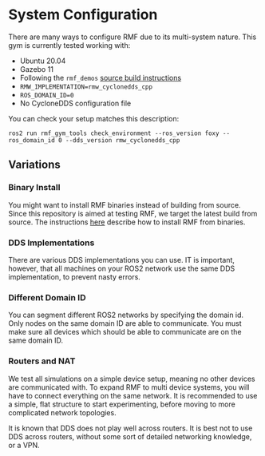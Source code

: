 # System Configuration

There are many ways to configure RMF due to its multi-system nature. This gym is currently tested working with:

* Ubuntu 20.04
* Gazebo 11
* Following the `rmf_demos` [source build instructions](https://github.com/open-rmf/rmf)
* `RMW_IMPLEMENTATION=rmw_cyclonedds_cpp`
* `ROS_DOMAIN_ID=0`
* No CycloneDDS configuration file

You can check your setup matches this description:
```
ros2 run rmf_gym_tools check_environment --ros_version foxy --ros_domain_id 0 --dds_version rmw_cyclonedds_cpp
```

## Variations

### Binary Install
You might want to install RMF binaries instead of building from source. Since this repository is aimed at testing RMF, we target the latest build from source. The instructions [here](https://osrf.github.io/ros2multirobotbook/intro.html?highlight=RMF#setup-sources-and-installation-of-rmf) describe how to install RMF from binaries.

### DDS Implementations
There are various DDS implementations you can use. IT is important, however, that all machines on your ROS2 network use the same DDS implementation, to prevent nasty errors.

### Different Domain ID
You can segment different ROS2 networks by specifying the domain id. Only nodes on the same domain ID are able to communicate. You must make sure all devices which should be able to communicate are on the same domain ID.

### Routers and NAT
We test all simulations on a simple device setup, meaning no other devices are communicated with. To expand RMF to multi device systems, you will have to connect everything on the same network. It is recommended to use a simple, flat structure to start experimenting, before moving to more complicated network topologies.

It is known that DDS does not play well across routers. It is best not to use DDS across routers, without some sort of detailed networking knowledge, or a VPN.
